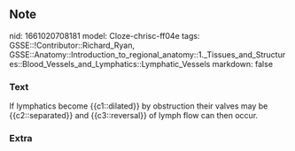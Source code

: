 ## Note
nid: 1661020708181
model: Cloze-chrisc-ff04e
tags: GSSE::!Contributor::Richard_Ryan, GSSE::Anatomy::Introduction_to_regional_anatomy::1._Tissues_and_Structures::Blood_Vessels_and_Lymphatics::Lymphatic_Vessels
markdown: false

### Text
<div class='toggle'>
  If lymphatics become {{c1::dilated}} by obstruction their valves
  may be {{c2::separated}} and {{c3::reversal}} of lymph flow can
  then occur.
</div>

### Extra

